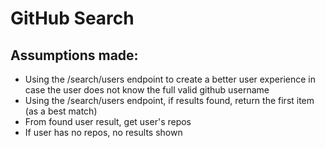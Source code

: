 # GitHub Search

## Assumptions made:

- Using the /search/users endpoint to create a better user experience in case the user does not know the full valid github username
- Using the /search/users endpoint, if results found, return the first item (as a best match)
- From found user result, get user's repos
- If user has no repos, no results shown
